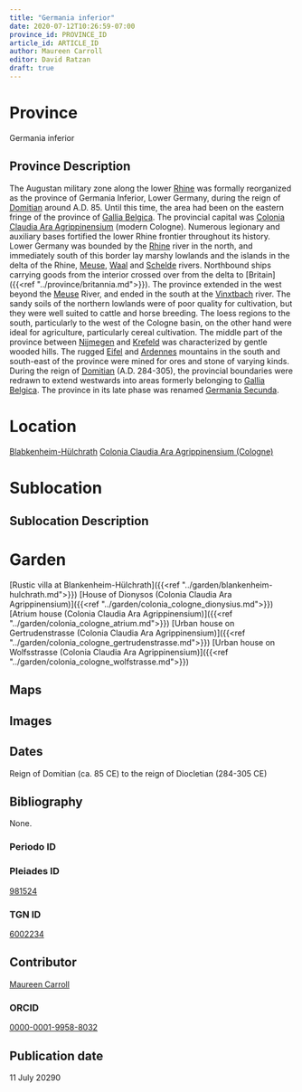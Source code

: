 ```yaml
---
title: "Germania inferior"
date: 2020-07-12T10:26:59-07:00
province_id: PROVINCE_ID
article_id: ARTICLE_ID
author: Maureen Carroll
editor: David Ratzan
draft: true
---
```


# Province
Germania inferior

## Province Description
The Augustan military zone along the lower [Rhine](link) was formally reorganized as the province of Germania Inferior, Lower Germany, during the reign of [Domitian](link) around A.D. 85. Until this time, the area had been on the eastern fringe of the province of [Gallia Belgica](https://pleiades.stoa.org/places/981511). The provincial capital was [Colonia Claudia Ara Agrippinensium](https://pleiades.stoa.org/places/108751) (modern Cologne). Numerous legionary and auxiliary bases fortified the lower Rhine frontier throughout its history. Lower Germany was bounded by the [Rhine](link) river in the north, and immediately south of this border lay marshy lowlands and the islands in the delta of the Rhine, [Meuse](link), [Waal](link) and [Schelde](link) rivers. Northbound ships carrying goods from the interior crossed over from the delta to [Britain]({{<ref "../province/britannia.md">}}). The province extended in the west beyond the [Meuse](link) River, and ended in the south at the [Vinxtbach](link) river. The sandy soils of the northern lowlands were of poor quality for cultivation, but they were well suited to cattle and horse breeding. The loess regions to the south, particularly to the west of the Cologne basin, on the other hand were ideal for agriculture, particularly cereal cultivation. The middle part of the province between [Nijmegen](link) and [Krefeld](link) was characterized by gentle wooded hills. The rugged [Eifel](link) and [Ardennes](link) mountains in the south and south-east of the province were mined for ores and stone of varying kinds. During the reign of [Domitian](link) (A.D. 284-305), the provincial boundaries were redrawn to extend westwards into areas formerly belonging to [Gallia Belgica](https://pleiades.stoa.org/places/981511). The province in its late phase was renamed [Germania Secunda](link).

# Location
[Blabkenheim-Hülchrath](https://pleiades.stoa.org/places/981524)
[Colonia Claudia Ara Agrippinensium (Cologne)](https://pleiades.stoa.org/places/108751)

# Sublocation

<!--
[AREA WITHIN LOCATION, LIKE “PALATINE HILL”](GEOREFERENCE LINK)
A sublocation is any area larger than an individual garden, but located within a location. I would always try to include a link to a controlled vocabulary here if possible. This ID may well be different from the Garden ID, e.g., Pompeii versus a Garden in one of the houses which has its own Pleiades ID.
-->

## Sublocation Description


# Garden
[Rustic villa at Blankenheim-Hülchrath]({{<ref "../garden/blankenheim-hulchrath.md">}})
[House of Dionysos (Colonia Claudia Ara Agrippinensium)]({{<ref "../garden/colonia_cologne_dionysius.md">}})
[Atrium house (Colonia Claudia Ara Agrippinensium)]({{<ref "../garden/colonia_cologne_atrium.md">}})
[Urban house on Gertrudenstrasse (Colonia Claudia Ara Agrippinensium)]({{<ref "../garden/colonia_cologne_gertrudenstrasse.md">}})
[Urban house on Wolfsstrasse (Colonia Claudia Ara Agrippinensium)]({{<ref "../garden/colonia_cologne_wolfstrasse.md">}})

## Maps

<!--
![ALT_TEXT](IMG_URL)
*CAPTION*
-->

## Images

<!--
![ALT_TEXT](IMG_URL)
*CAPTION*
-->

## Dates
Reign of Domitian (ca. 85 CE) to the reign of Diocletian (284-305 CE)

## Bibliography
None.

### Periodo ID

<!-- [PERIODO_ID](https://pleiades.stoa.org/places/PLEIADES_ID) -->

### Pleiades ID
[981524](https://pleiades.stoa.org/places/981524)

### TGN ID
[6002234]( http://vocab.getty.edu/page/tgn/6002234)

## Contributor
[Maureen Carroll](link)

### ORCID
[0000-0001-9958-8032](https://orcid.org/0000-0001-9958-8032)  

## Publication date
11 July 20290
